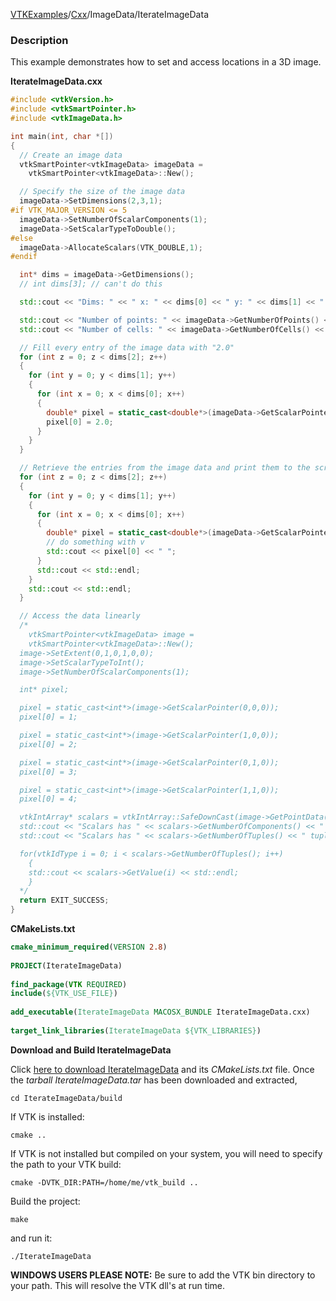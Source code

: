 [VTKExamples](/home/)/[Cxx](/Cxx)/ImageData/IterateImageData

### Description
This example demonstrates how to set and access locations in a 3D image.

**IterateImageData.cxx**
```c++
#include <vtkVersion.h>
#include <vtkSmartPointer.h>
#include <vtkImageData.h>

int main(int, char *[])
{
  // Create an image data
  vtkSmartPointer<vtkImageData> imageData =
    vtkSmartPointer<vtkImageData>::New();

  // Specify the size of the image data
  imageData->SetDimensions(2,3,1);
#if VTK_MAJOR_VERSION <= 5
  imageData->SetNumberOfScalarComponents(1);
  imageData->SetScalarTypeToDouble();
#else
  imageData->AllocateScalars(VTK_DOUBLE,1);
#endif

  int* dims = imageData->GetDimensions();
  // int dims[3]; // can't do this

  std::cout << "Dims: " << " x: " << dims[0] << " y: " << dims[1] << " z: " << dims[2] << std::endl;

  std::cout << "Number of points: " << imageData->GetNumberOfPoints() << std::endl;
  std::cout << "Number of cells: " << imageData->GetNumberOfCells() << std::endl;

  // Fill every entry of the image data with "2.0"
  for (int z = 0; z < dims[2]; z++)
  {
    for (int y = 0; y < dims[1]; y++)
    {
      for (int x = 0; x < dims[0]; x++)
      {
        double* pixel = static_cast<double*>(imageData->GetScalarPointer(x,y,z));
        pixel[0] = 2.0;
      }
    }
  }

  // Retrieve the entries from the image data and print them to the screen
  for (int z = 0; z < dims[2]; z++)
  {
    for (int y = 0; y < dims[1]; y++)
    {
      for (int x = 0; x < dims[0]; x++)
      {
        double* pixel = static_cast<double*>(imageData->GetScalarPointer(x,y,z));
        // do something with v
        std::cout << pixel[0] << " ";
      }
      std::cout << std::endl;
    }
    std::cout << std::endl;
  }

  // Access the data linearly
  /*
    vtkSmartPointer<vtkImageData> image =
    vtkSmartPointer<vtkImageData>::New();
  image->SetExtent(0,1,0,1,0,0);
  image->SetScalarTypeToInt();
  image->SetNumberOfScalarComponents(1);

  int* pixel;

  pixel = static_cast<int*>(image->GetScalarPointer(0,0,0));
  pixel[0] = 1;

  pixel = static_cast<int*>(image->GetScalarPointer(1,0,0));
  pixel[0] = 2;

  pixel = static_cast<int*>(image->GetScalarPointer(0,1,0));
  pixel[0] = 3;

  pixel = static_cast<int*>(image->GetScalarPointer(1,1,0));
  pixel[0] = 4;

  vtkIntArray* scalars = vtkIntArray::SafeDownCast(image->GetPointData()->GetArray("ImageScalars"));
  std::cout << "Scalars has " << scalars->GetNumberOfComponents() << " components" << std::endl;
  std::cout << "Scalars has " << scalars->GetNumberOfTuples() << " tuples" << std::endl;

  for(vtkIdType i = 0; i < scalars->GetNumberOfTuples(); i++)
    {
    std::cout << scalars->GetValue(i) << std::endl;
    }
  */
  return EXIT_SUCCESS;
}
```
**CMakeLists.txt**
```cmake
cmake_minimum_required(VERSION 2.8)
 
PROJECT(IterateImageData)
 
find_package(VTK REQUIRED)
include(${VTK_USE_FILE})
 
add_executable(IterateImageData MACOSX_BUNDLE IterateImageData.cxx)
 
target_link_libraries(IterateImageData ${VTK_LIBRARIES})
```

**Download and Build IterateImageData**

Click [here to download IterateImageData](https://github.com/lorensen/VTKWikiExamplesTarballs/raw/master/IterateImageData.tar) and its *CMakeLists.txt* file.
Once the *tarball IterateImageData.tar* has been downloaded and extracted,
```
cd IterateImageData/build 
```
If VTK is installed:
```
cmake ..
```
If VTK is not installed but compiled on your system, you will need to specify the path to your VTK build:
```
cmake -DVTK_DIR:PATH=/home/me/vtk_build ..
```
Build the project:
```
make
```
and run it:
```
./IterateImageData
```
**WINDOWS USERS PLEASE NOTE:** Be sure to add the VTK bin directory to your path. This will resolve the VTK dll's at run time.

